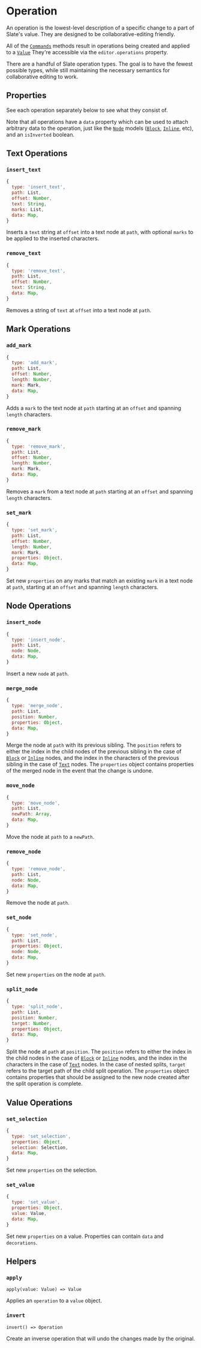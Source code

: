 # Operation

An operation is the lowest-level description of a specific change to a part of Slate's value. They are designed to be collaborative-editing friendly.

All of the [`Commands`](./commands.md) methods result in operations being created and applied to a [`Value`](./value.md) They're accessible via the `editor.operations` property.

There are a handful of Slate operation types. The goal is to have the fewest possible types, while still maintaining the necessary semantics for collaborative editing to work.

## Properties

See each operation separately below to see what they consist of.

Note that all operations have a `data` property which can be used to attach arbitrary data to the operation, just like the [`Node`](./node.md) models ([`Block`](./block.md), [`Inline`](./inline.md), etc), and an `isInverted` boolean.

## Text Operations

### `insert_text`

```js
{
  type: 'insert_text',
  path: List,
  offset: Number,
  text: String,
  marks: List,
  data: Map,
}
```

Inserts a `text` string at `offset` into a text node at `path`, with optional `marks` to be applied to the inserted characters.

### `remove_text`

```js
{
  type: 'remove_text',
  path: List,
  offset: Number,
  text: String,
  data: Map,
}
```

Removes a string of `text` at `offset` into a text node at `path`.

## Mark Operations

### `add_mark`

```js
{
  type: 'add_mark',
  path: List,
  offset: Number,
  length: Number,
  mark: Mark,
  data: Map,
}
```

Adds a `mark` to the text node at `path` starting at an `offset` and spanning `length` characters.

### `remove_mark`

```js
{
  type: 'remove_mark',
  path: List,
  offset: Number,
  length: Number,
  mark: Mark,
  data: Map,
}
```

Removes a `mark` from a text node at `path` starting at an `offset` and spanning `length` characters.

### `set_mark`

```js
{
  type: 'set_mark',
  path: List,
  offset: Number,
  length: Number,
  mark: Mark,
  properties: Object,
  data: Map,
}
```

Set new `properties` on any marks that match an existing `mark` in a text node at `path`, starting at an `offset` and spanning `length` characters.

## Node Operations

### `insert_node`

```js
{
  type: 'insert_node',
  path: List,
  node: Node,
  data: Map,
}
```

Insert a new `node` at `path`.

### `merge_node`

```js
{
  type: 'merge_node',
  path: List,
  position: Number,
  properties: Object,
  data: Map,
}
```

Merge the node at `path` with its previous sibling. The `position` refers to either the index in the child nodes of the previous sibling in the case of [`Block`](./block.md) or [`Inline`](./inline.md) nodes, and the index in the characters of the previous sibling in the case of [`Text`](./text.md) nodes. The `properties` object contains properties of the merged node in the event that the change is undone.

### `move_node`

```js
{
  type: 'move_node',
  path: List,
  newPath: Array,
  data: Map,
}
```

Move the node at `path` to a `newPath`.

### `remove_node`

```js
{
  type: 'remove_node',
  path: List,
  node: Node,
  data: Map,
}
```

Remove the node at `path`.

### `set_node`

```js
{
  type: 'set_node',
  path: List,
  properties: Object,
  node: Node,
  data: Map,
}
```

Set new `properties` on the node at `path`.

### `split_node`

```js
{
  type: 'split_node',
  path: List,
  position: Number,
  target: Number,
  properties: Object,
  data: Map,
}
```

Split the node at `path` at `position`. The `position` refers to either the index in the child nodes in the case of [`Block`](./block.md) or [`Inline`](./inline.md) nodes, and the index in the characters in the case of [`Text`](./text.md) nodes. In the case of nested splits, `target` refers to the target path of the child split operation. The `properties` object contains properties that should be assigned to the new node created after the split operation is complete.

## Value Operations

### `set_selection`

```js
{
  type: 'set_selection',
  properties: Object,
  selection: Selection,
  data: Map,
}
```

Set new `properties` on the selection.

### `set_value`

```js
{
  type: 'set_value',
  properties: Object,
  value: Value,
  data: Map,
}
```

Set new `properties` on a value. Properties can contain `data` and `decorations`.

## Helpers

### `apply`

`apply(value: Value) => Value`

Applies an `operation` to a `value` object.

### `invert`

`invert() => Operation`

Create an inverse operation that will undo the changes made by the original.
